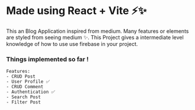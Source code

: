 # Made using React + Vite ⚡✨

This an Blog Application inspired from medium. Many features or elements are styled from seeing medium ✨.
This Project gives a intermediate level knowledge of how to use use firebase in your project.

### Things implemented so far !
```
Features:
- CRUD Post
- User Profile ✅
- CRUD Comment
- Authentication ✅
- Search Post
- Filter Post
```

